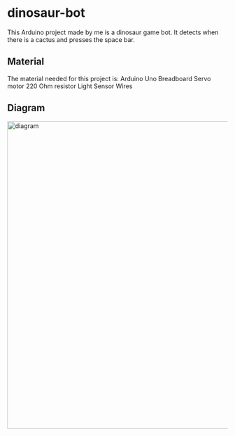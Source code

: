 # dinosaur-bot
This Arduino project made by me is a dinosaur game bot. It detects when there is a cactus and presses the space bar.
## Material
The material needed for this project is:
Arduino Uno
Breadboard
Servo motor
220 Ohm resistor
Light Sensor
Wires
## Diagram
<img width="703" alt="diagram" src="https://user-images.githubusercontent.com/50530429/80832335-75843d00-8bba-11ea-876d-52b4fd551ec6.png">
